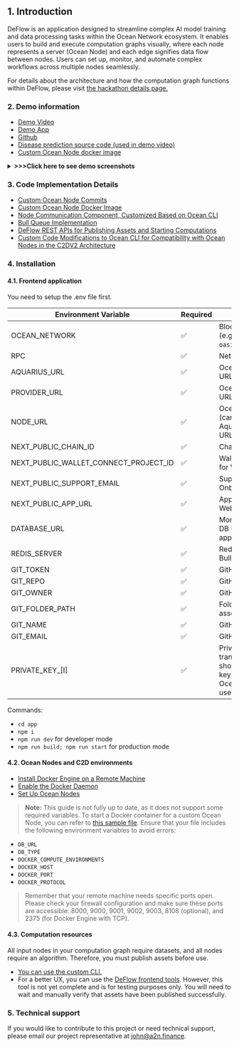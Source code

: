## 1. Introduction
DeFlow is an application designed to streamline complex AI model training and data processing tasks within the Ocean Network ecosystem. It enables users to build and execute computation graphs visually, where each node represents a server (Ocean Node) and each edge signifies data flow between nodes. Users can set up, monitor, and automate complex workflows across multiple nodes seamlessly.

For details about the architecture and how the computation graph functions within DeFlow, please visit [the hackathon details page.](https://dorahacks.io/buidl/18142)

### 2. Demo information 
- [Demo Video]()
- [Demo App](https://deflow.a2n.finance)
- [Github](https://github.com/a2nfinance/deflow/tree/main)
- [Disease prediction source code (used in demo video)](https://github.com/a2nfinance/deflow-example/tree/main/disease_prediction)
- [Custom Ocean Node docker image](https://hub.docker.com/repository/docker/a2nfinance/ocean_node/general)


<details>
  <summary>
    <b> >>>Click here to see demo screenshots</b>
  </summary>

| ![](https://deflow.a2n.finance/docs/computation_graph_design.png) | 
|:--:| 
| *Design a computation graph* |

| ![](https://deflow.a2n.finance/docs/experiment_detail.png) | 
|:--:| 
| *Details of an experiment* |

| ![](https://deflow.a2n.finance/docs/run_detail.png) | 
|:--:| 
| *Details of an experiment run* |

 </details>

### 3. Code Implementation Details
- [Custom Ocean Node Commits](https://github.com/oceanprotocol/ocean-node/compare/feature/c2d_docker...a2nfinance:ocean-node:feature/c2d_docker)
- [Custom Ocean Node Docker Image](https://hub.docker.com/repository/docker/a2nfinance/ocean_node/general)
- [Node Communication Component, Customized Based on Ocean CLI](https://github.com/a2nfinance/deflow/tree/main/app/src/oceancli)
- [Bull Queue Implementation](https://github.com/a2nfinance/deflow/tree/main/app/src/queue)
- [DeFlow REST APIs for Publishing Assets and Starting Computations](https://github.com/a2nfinance/deflow/tree/main/app/src/pages/api/oceannode)
- [Custom Code Modifications to Ocean CLI for Compatibility with Ocean Nodes in the C2DV2 Architecture](https://github.com/oceanprotocol/ocean-cli/compare/main...a2nfinance:ocean-cli:main)



### 4. Installation

#### 4.1. Frontend application
You need to setup the .env file first.

| Environment Variable | Required | Description |
| -------------------- | -------- | ----------- |
| OCEAN_NETWORK | ✅ | Blockchain network (e.g., `oasis_sapphire_testnet`). |
| RPC | ✅ | Network RPC. |
| AQUARIUS_URL | ✅ | Ocean Node Aquarius URL. |
| PROVIDER_URL | ✅ | Ocean Node Provider URL. |
| NODE_URL | ✅ | Ocean Node address (can be the same as Aquarius and Provider URLs). |
| NEXT_PUBLIC_CHAIN_ID | ✅ | Chain ID. |
| NEXT_PUBLIC_WALLET_CONNECT_PROJECT_ID | ✅ | WalletConnect project ID for Web3 Onboard. |
| NEXT_PUBLIC_SUPPORT_EMAIL | ✅ | Support email for Web3 Onboard settings. |
| NEXT_PUBLIC_APP_URL | ✅ | Application URL for Web3 Onboard settings. |
| DATABASE_URL | ✅ | MongoDB Atlas Cloud DB URL for this application. |
| REDIS_SERVER | ✅ | Redis database URL for Bull Queue. |
| GIT_TOKEN | ✅ | GitHub secret token. |
| GIT_REPO | ✅ | GitHub repository name. |
| GIT_OWNER | ✅ | GitHub repository owner. |
| GIT_FOLDER_PATH | ✅ | Folder path to store asset files. |
| GIT_NAME | ✅ | GitHub username. |
| GIT_EMAIL | ✅ | GitHub user email. |
| PRIVATE_KEY_[I] | ✅ | Private keys used for transaction payments; should have as many keys as the number of Ocean Nodes being used. |

Commands:

- ```cd app```
- ```npm i```
- ```npm run dev``` for developer mode
- ```npm run build; npm run start``` for production mode


#### 4.2. Ocean Nodes and C2D environments

- [Install Docker Engine on a Remote Machine](https://docs.docker.com/engine/install/debian/)
- [Enable the Docker Daemon](https://docs.docker.com/engine/daemon/)
- [Set Up Ocean Nodes](https://github.com/oceanprotocol/ocean-node/blob/main/docs/dockerDeployment.md)

> **Note:** This guide is not fully up to date, as it does not support some required variables. To start a Docker container for a custom Ocean Node, you can refer to [this sample file](/app/docker-compose.sample.yml). Ensure that your file includes the following environment variables to avoid errors:

  - `DB_URL`
  - `DB_TYPE`
  - `DOCKER_COMPUTE_ENVIRONMENTS`
  - `DOCKER_HOST`
  - `DOCKER_PORT`
  - `DOCKER_PROTOCOL`

> Remember that your remote machine needs specific ports open. Please check your firewall configuration and make sure these ports are accessible: 8000, 9000, 9001, 9002, 9003, 8108 (optional), and 2375 (for Docker Engine with TCP).


#### 4.3. Computation resources

All input nodes in your computation graph require datasets, and all nodes require an algorithm. Therefore, you must publish assets before use.

- [You can use the custom CLI.](https://github.com/a2nfinance/ocean-cli)
- For a better UX, you can use the [DeFlow frontend tools](https://deflow.a2n.finance/assets/publish). However, this tool is not yet complete and is for testing purposes only. You will need to wait and manually verify that assets have been published successfully.

### 5. Technical support

If you would like to contribute to this project or need technical support, please email our project representative at john@a2n.finance.




